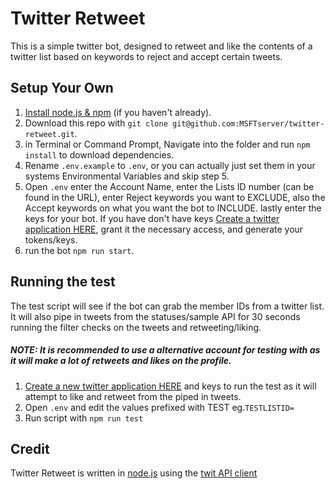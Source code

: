 # Twitter Retweet

This is a simple twitter bot, designed to retweet and like the contents of a twitter list based on keywords to reject and accept certain tweets.


## Setup Your Own
1. [Install node.js & npm](http://nodejs.org/download/) (if you haven't already).
2. Download this repo with `git clone git@github.com:MSFTserver/twitter-retweet.git`.
3. in Terminal or Command Prompt, Navigate into the folder and run `npm install` to download dependencies.
4. Rename `.env.example` to `.env`, or you can actually just set them in your systems Environmental Variables and skip step 5.
5. Open `.env` enter the Account Name, enter the Lists ID number (can be found in the URL), enter Reject keywords you want to EXCLUDE, also the
Accept keywords on what you want the bot to INCLUDE. lastly enter the keys for your bot. If you have don't have keys [Create a twitter application HERE](https://apps.twitter.com/app/new), grant it the necessary access, and generate your tokens/keys.
6. run the bot `npm run start`.

## Running the test
The test script will see if the bot can grab the member IDs from a twitter list.
It will also pipe in tweets from the statuses/sample API for 30 seconds running the filter checks on the tweets and retweeting/liking.
##### NOTE: It is recommended to use a alternative account for testing with as it will make a lot of retweets and likes on the profile.

1. [Create a new twitter application HERE](https://apps.twitter.com/app/new) and keys to run the test as it will attempt to like and retweet from the piped in tweets.
2. Open `.env` and edit the values prefixed with TEST eg.`TESTLISTID=`
3. Run script with `npm run test`

## Credit
Twitter Retweet is written in [node.js](http://nodejs.org/) using the [twit API client](https://www.npmjs.com/package/twit)
